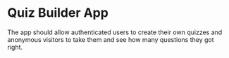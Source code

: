 # Quiz Builder App

The app should allow authenticated users to create their own quizzes and anonymous visitors
to take them and see how many questions they got right.